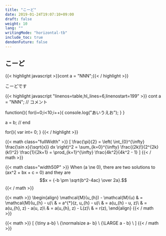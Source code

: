 ```yaml
---
title: "こーど"
date: 2019-01-24T19:07:10+09:00
draft: false
weight: 10
lang: ""
writingMode: "horizontal-tb"
include_toc: true
dendenFuture: false
---
```


## こーど ##

{{< highlight javascript >}}cont a = "NNN";{{< / highlight >}}

こーどです

{{< highlight javascript "linenos=table,hl_lines=6,linenostart=199" >}}
cont a = "NNN";
// コメント

function(){
  for(i=0;i<10;i++){
    console.log("あいうえお");
  }
}

a = b;
// end

for(){
  var int= 0;
}
{{< / highlight >}}


{{< math class="fullWidth" >}}
\[
  \frac{\pi}{2} =
  \left( \int_{0}^{\infty} \frac{\sin x}{\sqrt{x}} dx \right)^2 =
  \sum_{k=0}^{\infty} \frac{(2k)!}{2^{2k}(k!)^2} \frac{1}{2k+1} =
  \prod_{k=1}^{\infty} \frac{4k^2}{4k^2 - 1}
\]
{{< / math >}}

{{< math class="width50P" >}}
  When \(a \ne 0\), there are two solutions to \(ax^2 + bx + c = 0\) and they are
  $$x = {-b \pm \sqrt{b^2-4ac} \over 2a}.$$
{{< / math >}}

{{< math >}}
\begin{align}
\mathcal{M}(u_{h}) - \mathcal{M}(u)
& = \mathcal{M}(u_{h} - u)\\
& = a^{*}(z, u_{h} - u)\\
& = a(u_{h} - u, z)\\
& = a(u_{h}, z) - a(u, z)\\
& = a(u_{h}, z) - L(z)\\
& = r(z),
\end{align}
{{< / math >}}

{{< math >}}
\[
{\tiny a-b} \\
{\normalsize a- b} \\
{\LARGE a - b} \\
\]
{{< / math >}}